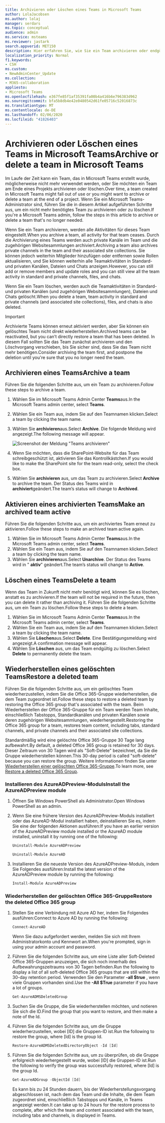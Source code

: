 ```yaml
---
title: Archivieren oder Löschen eines Teams in Microsoft Teams
author: LolaJacobsen
ms.author: lolaj
manager: serdars
ms.topic: conceptual
audience: admin
ms.service: msteams
ms.reviewer: jastark
search.appverid: MET150
description: Hier erfahren Sie, wie Sie ein Team archivieren oder endgültig löschen.
localization_priority: Normal
f1.keywords:
- CSH
ms.custom:
- NewAdminCenter_Update
ms.collection:
- M365-collaboration
appliesto:
- Microsoft Teams
ms.openlocfilehash: e367fe85f1af35391fa00b4a416b6e796383d962
ms.sourcegitcommit: bfa5b8db4e42e0480542d61fe05716c52016873c
ms.translationtype: MT
ms.contentlocale: de-DE
ms.lasthandoff: 02/06/2020
ms.locfileid: "41826403"
---
```

<a name="archive-or-delete-a-team-in-microsoft-teams"></a><span data-ttu-id="cf945-103">Archivieren oder Löschen eines Teams in Microsoft Teams</span><span class="sxs-lookup"><span data-stu-id="cf945-103">Archive or delete a team in Microsoft Teams</span></span>
===========================================

<span data-ttu-id="cf945-104">Im Laufe der Zeit kann ein Team, das in Microsoft Teams erstellt wurde, möglicherweise nicht mehr verwendet werden, oder Sie möchten ein Team am Ende eines Projekts archivieren oder löschen.</span><span class="sxs-lookup"><span data-stu-id="cf945-104">Over time, a team created in Microsoft Teams might fall out of use or you might want to archive or delete a team at the end of a project.</span></span> <span data-ttu-id="cf945-105">Wenn Sie ein Microsoft Teams-Administrator sind, führen Sie die in diesem Artikel aufgeführten Schritte aus, um ein nicht mehr benötigtes Team zu archivieren oder zu löschen.</span><span class="sxs-lookup"><span data-stu-id="cf945-105">If you're a Microsoft Teams admin, follow the steps in this article to archive or delete a team that's no longer needed.</span></span>

<span data-ttu-id="cf945-106">Wenn Sie ein Team archivieren, werden alle Aktivitäten für dieses Team eingestellt.</span><span class="sxs-lookup"><span data-stu-id="cf945-106">When you archive a team, all activity for that team ceases.</span></span> <span data-ttu-id="cf945-107">Durch die Archivierung eines Teams werden auch private Kanäle im Team und die zugehörigen Websitesammlungen archiviert.</span><span class="sxs-lookup"><span data-stu-id="cf945-107">Archiving a team also archives private channels in the team and their associated site collections.</span></span>  <span data-ttu-id="cf945-108">Sie können jedoch weiterhin Mitglieder hinzufügen oder entfernen sowie Rollen aktualisieren, und Sie können weiterhin alle Teamaktivitäten in Standard-und privaten Kanälen, Dateien und Chats anzeigen.</span><span class="sxs-lookup"><span data-stu-id="cf945-108">However, you can still add or remove members and update roles and you can still view all the team activity in standard and private channels, files, and chats.</span></span>

<span data-ttu-id="cf945-109">Wenn Sie ein Team löschen, werden auch die Teamaktivitäten in Standard-und privaten Kanälen (und zugehörigen Websitesammlungen), Dateien und Chats gelöscht.</span><span class="sxs-lookup"><span data-stu-id="cf945-109">When you delete a team, team activity in standard and private channels (and associated site collections), files, and chats is also deleted.</span></span>

> [!IMPORTANT]
> <span data-ttu-id="cf945-110">Archivierte Teams können erneut aktiviert werden, aber Sie können ein gelöschtes Team nicht direkt wiederherstellen.</span><span class="sxs-lookup"><span data-stu-id="cf945-110">Archived teams can be reactivated, but you can’t directly restore a team that has been deleted.</span></span> <span data-ttu-id="cf945-111">In diesem Fall sollten Sie das Team zunächst archivieren und den Löschvorgang verschieben, bis Sie sicher sind, dass Sie das Team nicht mehr benötigen.</span><span class="sxs-lookup"><span data-stu-id="cf945-111">Consider archiving the team first, and postpone the deletion until you're sure that you no longer need the team.</span></span>

## <a name="archive-a-team"></a><span data-ttu-id="cf945-112">Archivieren eines Teams</span><span class="sxs-lookup"><span data-stu-id="cf945-112">Archive a team</span></span>

<span data-ttu-id="cf945-113">Führen Sie die folgenden Schritte aus, um ein Team zu archivieren.</span><span class="sxs-lookup"><span data-stu-id="cf945-113">Follow these steps to archive a team.</span></span>

1. <span data-ttu-id="cf945-114">Wählen Sie im Microsoft Teams Admin Center **Teams**aus.</span><span class="sxs-lookup"><span data-stu-id="cf945-114">In the Microsoft Teams admin center, select **Teams**.</span></span>
2. <span data-ttu-id="cf945-115">Wählen Sie ein Team aus, indem Sie auf den Teamnamen klicken.</span><span class="sxs-lookup"><span data-stu-id="cf945-115">Select a team by clicking the team name.</span></span>
3. <span data-ttu-id="cf945-116">Wählen Sie **archivieren**aus.</span><span class="sxs-lookup"><span data-stu-id="cf945-116">Select **Archive**.</span></span> <span data-ttu-id="cf945-117">Die folgende Meldung wird angezeigt.</span><span class="sxs-lookup"><span data-stu-id="cf945-117">The following message will appear.</span></span>

    ![Screenshot der Meldung "Teams archivieren"](media/teams-archive-message.png)

4. <span data-ttu-id="cf945-119">Wenn Sie möchten, dass die SharePoint-Website für das Team schreibgeschützt ist, aktivieren Sie das Kontrollkästchen.</span><span class="sxs-lookup"><span data-stu-id="cf945-119">If you would like to make the SharePoint site for the team read-only, select the check box.</span></span>
5. <span data-ttu-id="cf945-120">Wählen Sie **archivieren** aus, um das Team zu archivieren.</span><span class="sxs-lookup"><span data-stu-id="cf945-120">Select **Archive** to archive the team.</span></span> <span data-ttu-id="cf945-121">Der Status des Teams wird in **archiviert**geändert.</span><span class="sxs-lookup"><span data-stu-id="cf945-121">The team’s status will change to **Archived**.</span></span>

## <a name="make-an-archived-team-active"></a><span data-ttu-id="cf945-122">Aktivieren eines archivierten Teams</span><span class="sxs-lookup"><span data-stu-id="cf945-122">Make an archived team active</span></span>

<span data-ttu-id="cf945-123">Führen Sie die folgenden Schritte aus, um ein archiviertes Team erneut zu aktivieren.</span><span class="sxs-lookup"><span data-stu-id="cf945-123">Follow these steps to make an archived team active again.</span></span>

1. <span data-ttu-id="cf945-124">Wählen Sie im Microsoft Teams Admin Center **Teams**aus.</span><span class="sxs-lookup"><span data-stu-id="cf945-124">In the Microsoft Teams admin center, select **Teams**.</span></span>
2. <span data-ttu-id="cf945-125">Wählen Sie ein Team aus, indem Sie auf den Teamnamen klicken.</span><span class="sxs-lookup"><span data-stu-id="cf945-125">Select a team by clicking the team name.</span></span>
3. <span data-ttu-id="cf945-126">Wählen Sie **archivieren**aus.</span><span class="sxs-lookup"><span data-stu-id="cf945-126">Select **Unarchive**.</span></span> <span data-ttu-id="cf945-127">Der Status des Teams wird in " **aktiv**" geändert.</span><span class="sxs-lookup"><span data-stu-id="cf945-127">The team’s status will change to **Active**.</span></span>

## <a name="delete-a-team"></a><span data-ttu-id="cf945-128">Löschen eines Teams</span><span class="sxs-lookup"><span data-stu-id="cf945-128">Delete a team</span></span>

<span data-ttu-id="cf945-129">Wenn das Team in Zukunft nicht mehr benötigt wird, können Sie es löschen, anstatt es zu archivieren.</span><span class="sxs-lookup"><span data-stu-id="cf945-129">If the team will not be required in the future, then you can delete it rather than archiving it.</span></span> <span data-ttu-id="cf945-130">Führen Sie die folgenden Schritte aus, um ein Team zu löschen.</span><span class="sxs-lookup"><span data-stu-id="cf945-130">Follow these steps to delete a team.</span></span>

1.  <span data-ttu-id="cf945-131">Wählen Sie im Microsoft Teams Admin Center **Teams**aus.</span><span class="sxs-lookup"><span data-stu-id="cf945-131">In the Microsoft Teams admin center, select **Teams**.</span></span>
2.  <span data-ttu-id="cf945-132">Wählen Sie ein Team aus, indem Sie auf den Teamnamen klicken.</span><span class="sxs-lookup"><span data-stu-id="cf945-132">Select a team by clicking the team name.</span></span>
3.  <span data-ttu-id="cf945-133">Wählen Sie **Löschen**aus.</span><span class="sxs-lookup"><span data-stu-id="cf945-133">Select **Delete**.</span></span> <span data-ttu-id="cf945-134">Eine Bestätigungsmeldung wird angezeigt.</span><span class="sxs-lookup"><span data-stu-id="cf945-134">A confirmation message will appear.</span></span>
4.  <span data-ttu-id="cf945-135">Wählen Sie **Löschen** aus, um das Team endgültig zu löschen.</span><span class="sxs-lookup"><span data-stu-id="cf945-135">Select **Delete** to permanently delete the team.</span></span>

## <a name="restore-a-deleted-team"></a><span data-ttu-id="cf945-136">Wiederherstellen eines gelöschten Teams</span><span class="sxs-lookup"><span data-stu-id="cf945-136">Restore a deleted team</span></span>

<span data-ttu-id="cf945-137">Führen Sie die folgenden Schritte aus, um ein gelöschtes Team wiederherzustellen, indem Sie die Office 365-Gruppe wiederherstellen, die dem Team zugeordnet ist.</span><span class="sxs-lookup"><span data-stu-id="cf945-137">Follow these steps to restore a deleted team by restoring the Office 365 group that's associated with the team.</span></span> <span data-ttu-id="cf945-138">Beim Wiederherstellen der Office 365-Gruppe für ein Team werden Team Inhalte, einschließlich Tabstopps, Standardkanälen und privaten Kanälen sowie deren zugehörigen Websitesammlungen, wiederhergestellt.</span><span class="sxs-lookup"><span data-stu-id="cf945-138">Restoring the Office 365 group for a team, restores team content, including tabs, standard channels, and private channels and their associated site collections.</span></span>

<span data-ttu-id="cf945-139">Standardmäßig wird eine gelöschte Office 365-Gruppe 30 Tage lang aufbewahrt.</span><span class="sxs-lookup"><span data-stu-id="cf945-139">By default, a deleted Office 365 group is retained for 30 days.</span></span> <span data-ttu-id="cf945-140">Dieser Zeitraum von 30 Tagen wird als "Soft-Delete" bezeichnet, da Sie die Gruppe wiederherstellen können.</span><span class="sxs-lookup"><span data-stu-id="cf945-140">This 30-day period is called "soft-delete" because you can restore the group.</span></span> <span data-ttu-id="cf945-141">Weitere Informationen finden Sie unter [Wiederherstellen einer gelöschten Office 365-Gruppe](https://docs.microsoft.com/office365/admin/create-groups/restore-deleted-group).</span><span class="sxs-lookup"><span data-stu-id="cf945-141">To learn more, see [Restore a deleted Office 365 Group](https://docs.microsoft.com/office365/admin/create-groups/restore-deleted-group).</span></span>

### <a name="install-the-azureadpreview-module"></a><span data-ttu-id="cf945-142">Installieren des AzureADPreview-Moduls</span><span class="sxs-lookup"><span data-stu-id="cf945-142">Install the AzureADPreview module</span></span>

1. <span data-ttu-id="cf945-143">Öffnen Sie Windows PowerShell als Administrator.</span><span class="sxs-lookup"><span data-stu-id="cf945-143">Open Windows PowerShell as an admin.</span></span>
2. <span data-ttu-id="cf945-144">Wenn Sie eine frühere Version des AzureADPreview-Moduls installiert oder das AzureAD-Modul installiert haben, deinstallieren Sie es, indem Sie eine der folgenden Aktionen ausführen:</span><span class="sxs-lookup"><span data-stu-id="cf945-144">If you have an earlier version of the AzureADPreview module installed or the AzureAD module installed, uninstall it by running one of the following:</span></span>

    ```PowerShell 
    Uninstall-Module AzureADPreview
    ```

    ```PowerShell
    Uninstall-Module AzureAD
    ```
3. <span data-ttu-id="cf945-145">Installieren Sie die neueste Version des AzureADPreview-Moduls, indem Sie Folgendes ausführen:</span><span class="sxs-lookup"><span data-stu-id="cf945-145">Install the latest version of the AzureADPreview module by running the following:</span></span>

    ```PowerShell
    Install-Module AzureADPreview
    ```    

### <a name="restore-the-deleted-office-365-group"></a><span data-ttu-id="cf945-146">Wiederherstellen der gelöschten Office 365-Gruppe</span><span class="sxs-lookup"><span data-stu-id="cf945-146">Restore the deleted Office 365 group</span></span>

1. <span data-ttu-id="cf945-147">Stellen Sie eine Verbindung mit Azure AD her, indem Sie Folgendes ausführen:</span><span class="sxs-lookup"><span data-stu-id="cf945-147">Connect to Azure AD by running the following:</span></span>
    ```PowerShell
    Connect-AzureAD
    ```
    <span data-ttu-id="cf945-148">Wenn Sie dazu aufgefordert werden, melden Sie sich mit Ihrem Administratorkonto und Kennwort an.</span><span class="sxs-lookup"><span data-stu-id="cf945-148">When you're prompted, sign in using your admin account and password.</span></span>  
2. <span data-ttu-id="cf945-149">Führen Sie die folgenden Schritte aus, um eine Liste aller Soft-Deleted Office 365-Gruppen anzuzeigen, die sich noch innerhalb des Aufbewahrungszeitraums von 30 Tagen befinden.</span><span class="sxs-lookup"><span data-stu-id="cf945-149">Run the following to display a list of all soft-deleted Office 365 groups that are still within the 30-day retention period.</span></span> <span data-ttu-id="cf945-150">Verwenden Sie den Parameter **-all $true** , wenn viele Gruppen vorhanden sind.</span><span class="sxs-lookup"><span data-stu-id="cf945-150">Use the **-All $True** parameter if you have a lot of groups.</span></span>
    ```PowerShell
    Get-AzureADMSDeletedGroup
    ``` 
3. <span data-ttu-id="cf945-151">Suchen Sie die Gruppe, die Sie wiederherstellen möchten, und notieren Sie sich die ID.</span><span class="sxs-lookup"><span data-stu-id="cf945-151">Find the group that you want to restore, and then make a note of the Id.</span></span>
4. <span data-ttu-id="cf945-152">Führen Sie die folgenden Schritte aus, um die Gruppe wiederherzustellen, wobei [ID] die Gruppen-ID ist.</span><span class="sxs-lookup"><span data-stu-id="cf945-152">Run the following to restore the group, where [Id] is the group Id.</span></span>
    ```PowerShell
    Restore-AzureADMSDeletedDirectoryObject -Id [Id]
    ```
5.  <span data-ttu-id="cf945-153">Führen Sie die folgenden Schritte aus, um zu überprüfen, ob die Gruppe erfolgreich wiederhergestellt wurde, wobei [ID] die Gruppen-ID ist.</span><span class="sxs-lookup"><span data-stu-id="cf945-153">Run the following to verify the group was successfully restored, where [Id] is the group Id.</span></span>
    ```PowerShell
    Get-AzureADGroup -ObjectId [Id]
    ```

    <span data-ttu-id="cf945-154">Es kann bis zu 24 Stunden dauern, bis der Wiederherstellungsvorgang abgeschlossen ist, nach dem das Team und die Inhalte, die dem Team zugeordnet sind, einschließlich Tabstopps und Kanäle, in Teams angezeigt werden.</span><span class="sxs-lookup"><span data-stu-id="cf945-154">It can take up to 24 hours for the restore process to complete, after which the team and content associated with the team, including tabs and channels, is displayed in Teams.</span></span>
